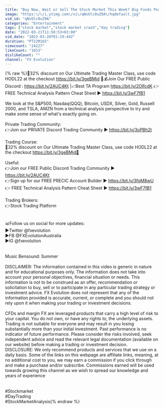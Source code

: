 ```yaml
---
title: "Buy Now, Wait or Sell The Stock Market This Week? Big Funds Positioning? [QQQ, SPY, TSLA, ARKK]"
image: "https:\/\/i.ytimg.com\/vi\/qNvUlc0uZ9A\/hqdefault.jpg"
vid_id: "qNvUlc0uZ9A"
categories: "Entertainment"
tags: ["stock market","stock market crash","day trading"]
date: "2022-03-21T11:50:53+03:00"
vid_date: "2022-03-20T01:29:44Z"
duration: "PT22M16S"
viewcount: "24227"
likeCount: "1653"
dislikeCount: ""
channel: "FX Evolution"
---
```

{% raw %}🚀32% discount on Our Ultimate Trading Master Class, use code HODL22 at the checkout <a rel="nofollow" target="blank" href="https://bit.ly/3geBMjd">https://bit.ly/3geBMjd</a> 🚀💰Join Our FREE Public Discord : <a rel="nofollow" target="blank" href="https://bit.ly/2AUC4Kt">https://bit.ly/2AUC4Kt</a> ​|📈Best TA Program <a rel="nofollow" target="blank" href="https://bit.ly/2OlfcdK">https://bit.ly/2OlfcdK</a> 👉 FREE Technical Analysis Pattern Cheat Sheet ▶︎ <a rel="nofollow" target="blank" href="https://bit.ly/3wF7fB1">https://bit.ly/3wF7fB1</a><br /><br />We look at the S&amp;P500, Nasdaq(QQQ), Bitcoin, USDX, Silver, Gold, Russell 2000, and TSLA, AMZN from a technical analysis perspective to try and make some sense of what's exactly going on. <br /><br />Private Trading Community:<br />👉Join our PRIVATE Discord Trading Community ▶︎ <a rel="nofollow" target="blank" href="https://bit.ly/3oPBh2t">https://bit.ly/3oPBh2t</a><br /><br />Trading Course: <br />🚀32% discount on Our Ultimate Trading Master Class, use code HODL22 at the checkout <a rel="nofollow" target="blank" href="https://bit.ly/3geBMjd🚀">https://bit.ly/3geBMjd🚀</a><br /><br />Useful:<br />👉Join our FREE Public Discord Trading Community ▶︎ <a rel="nofollow" target="blank" href="https://bit.ly/2AUC4Kt">https://bit.ly/2AUC4Kt</a><br />👉Sign up for our FREE PRECIC Account Builder ▶︎ <a rel="nofollow" target="blank" href="https://bit.ly/3fqM8wU">https://bit.ly/3fqM8wU</a><br /> 👉 FREE Technical Analysis Pattern Cheat Sheet ▶︎ <a rel="nofollow" target="blank" href="https://bit.ly/3wF7fB1">https://bit.ly/3wF7fB1</a><br /><br />Trading Brokers:<br />👉Stock Trading Platform<br /><br /><br />📊Follow us on social for more updates:<br />▶︎Twitter @fxevolution<br />▶︎FB @FXEvolutionAustralia<br />▶︎IG @fxevolution<br /><br /><br />Music Bensound: Summer<br /><br />DISCLAIMER: The information contained in this video is generic in nature and for educational purposes only. The information does not take into account your personal objectives, financial situation or needs. This information is not to be construed as an offer, recommendation or solicitation to buy, sell or to participate in any particular trading strategy or investment advice. FX Evolution does not represent that any of the information provided is accurate, current, or complete and you should not rely upon it when making your trading or investment decisions.<br /><br />CFDs and margin FX are leveraged products that carry a high level of risk to your capital. You do not own, or have any rights to, the underlying assets. Trading is not suitable for everyone and may result in you losing substantially more than your initial investment. Past performance is no indicator of future performance. Please consider the risks involved, seek independent advice and read the relevant legal documentation (available on our website) before making a trading or investment decision.<br />DISCLOSURE: We only recommend products and services that we use on a daily basis. Some of the links on this webpage are affiliate links, meaning, at no additional cost to you, we may earn a commission if you click through and make a purchase and/or subscribe. Commissions earned will be used towards growing this channel as we wish to spread our knowledge and years of experience<br /><br /><br />#Stock​market<br />#Day​Trading<br />#StockMarketAnalysis{% endraw %}

